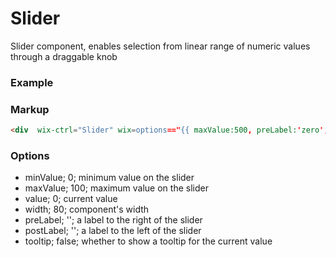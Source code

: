 # Slider

Slider component, enables selection from linear range of numeric values through a draggable knob

### Example

### Markup
```html
<div  wix-ctrl="Slider" wix=options=="{{ maxValue:500, preLabel:'zero', postLabel:'five hundreds'}"></div>
```

### Options

* minValue; 0; minimum value on the slider
* maxValue; 100; maximum value on the slider
* value; 0; current value
* width; 80; component's width
* preLabel; ''; a label to the right of the slider
* postLabel; ''; a label to the left of the slider
* tooltip; false; whether to show a tooltip for the current value